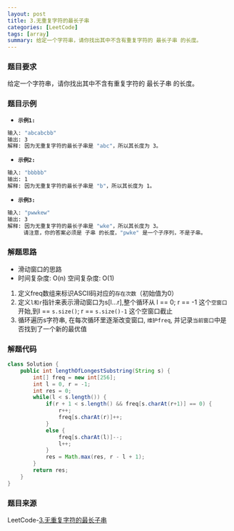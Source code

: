 ```yaml
---
layout: post
title: 3.无重复字符的最长子串
categories: [LeetCode]
tags: [array]
summary: 给定一个字符串，请你找出其中不含有重复字符的 最长子串 的长度。
---
```


### 题目要求
给定一个字符串，请你找出其中不含有重复字符的 最长子串 的长度。

### 题目示例
- **`示例1: `** 
```sh
输入: "abcabcbb"
输出: 3 
解释: 因为无重复字符的最长子串是 "abc"，所以其长度为 3。
```

- **`示例2: `** 
```sh
输入: "bbbbb"
输出: 1
解释: 因为无重复字符的最长子串是 "b"，所以其长度为 1。
```

- **`示例3: `** 
```sh
输入: "pwwkew"
输出: 3
解释: 因为无重复字符的最长子串是 "wke"，所以其长度为 3。
     请注意，你的答案必须是 子串 的长度，"pwke" 是一个子序列，不是子串。
```

### 解题思路
- 滑动窗口的思路 
- 时间复杂度: O(n)  空间复杂度: O(1)

1. 定义freq数组来标识ASCII码对应的`存在次数`（初始值为0）
1. 定义`l和r`指针来表示滑动窗口为s[l...r],整个循环从 l == 0; r == -1 这个`空窗口`开始,到l == `s.size()`; r == `s.size()-1` 这个空窗口截止
1. 循环遍历s字符串, 在每次循环里逐渐改变窗口, `维护freq`, 并记录`当前窗口`中是否找到了一个新的最优值

### 解题代码
```java
class Solution {
    public int lengthOfLongestSubstring(String s) {
        int[] freq = new int[256];
        int l = 0, r = -1;
        int res = 0;
        while(l < s.length()) {
            if(r + 1 < s.length() && freq[s.charAt(r+1)] == 0) {
                r++;
                freq[s.charAt(r)]++;
            }
            else {
                freq[s.charAt(l)]--;
                l++;
            }
            res = Math.max(res, r - l + 1);
        }
        return res;
    }
}
```

### 题目来源
LeetCode-[3.无重复字符的最长子串](https://leetcode-cn.com/problems/longest-substring-without-repeating-characters/)
